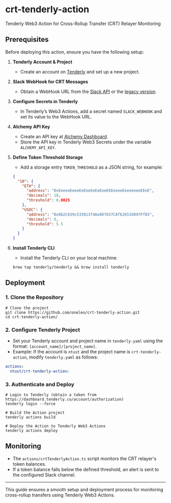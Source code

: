 # crt-tenderly-action

Tenderly Web3 Action for Cross-Rollup Transfer (CRT) Relayer Monitoring

## Prerequisites

Before deploying this action, ensure you have the following setup:

1. **Tenderly Account & Project**

   - Create an account on [Tenderly](https://dashboard.tenderly.co/) and set up a new project.

2. **Slack WebHook for CRT Messages**

   - Obtain a WebHook URL from the [Slack API](https://api.slack.com/apps) or the [legacy version](https://my.slack.com/services/new/incoming-webhook).

3. **Configure Secrets in Tenderly**
   - In Tenderly’s Web3 Actions, add a secret named `SLACK_WEBHOOK` and set its value to the WebHook URL.
4. **Alchemy API Key**

   - Create an API key at [Alchemy Dashboard](https://dashboard.alchemy.com/apps).
   - Store the API key in Tenderly Web3 Secrets under the variable `ALCHEMY_API_KEY`.

5. **Define Token Threshold Storage**

   - Add a storage entry `TOKEN_THRESHOLD` as a JSON string, for example:

   ```json
   {
     "10": {
       "ETH": {
         "address": "0xEeeeeEeeeEeEeeEeEeEeeEEEeeeeEeeeeeeeEEeE",
         "decimals": 18,
         "threshold": 0.0025
       },
       "USDC": {
         "address": "0x0b2C639c533813f4Aa9D7837CAf62653d097Ff85",
         "decimals": 6,
         "threshold": 5.5
       }
     }
   }
   ```

6. **Install Tenderly CLI**

   - Install the Tenderly CLI on your local machine:

   ```shell
   brew tap tenderly/tenderly && brew install tenderly
   ```

## Deployment

### 1. Clone the Repository

```shell
# Clone the project
git clone https://github.com/oneleo/crt-tenderly-action.git
cd crt-tenderly-action/
```

### 2. Configure Tenderly Project

- Set your Tenderly account and project name in `tenderly.yaml` using the format: `[account_name]/[project_name]`.
- Example: If the account is `ntust` and the project name is `crt-tenderly-action`, modify `tenderly.yaml` as follows:

```yaml
actions:
  ntust/crt-tenderly-action:
```

### 3. Authenticate and Deploy

```shell
# Login to Tenderly (obtain a token from https://dashboard.tenderly.co/account/authorization)
tenderly login --force

# Build the Action project
tenderly actions build

# Deploy the Action to Tenderly Web3 Actions
tenderly actions deploy
```

## Monitoring

- The `actions/crtTenderlyAction.ts` script monitors the CRT relayer's token balances.
- If a token balance falls below the defined threshold, an alert is sent to the configured Slack channel.

---

This guide ensures a smooth setup and deployment process for monitoring cross-rollup transfers using Tenderly Web3 Actions.
